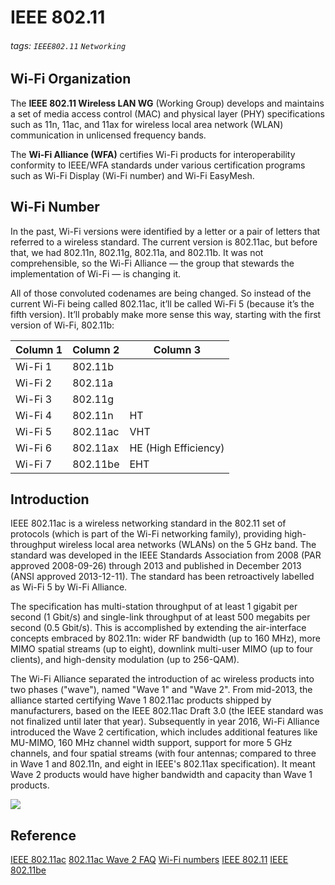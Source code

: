 # IEEE 802.11
###### tags: `IEEE802.11` `Networking`

## Wi-Fi Organization
The **IEEE 802.11 Wireless LAN WG** (Working Group) develops and maintains a set of media access control (MAC) and physical layer (PHY) specifications such as 11n, 11ac, and 11ax for wireless local area network (WLAN) communication in unlicensed frequency bands.

The **Wi-Fi Alliance (WFA)** certifies Wi-Fi products for interoperability conformity to IEEE/WFA standards under various certification programs such as Wi-Fi Display (Wi-Fi number) and Wi-Fi EasyMesh.

## Wi-Fi Number
In the past, Wi-Fi versions were identified by a letter or a pair of letters that referred to a wireless standard. The current version is 802.11ac, but before that, we had 802.11n, 802.11g, 802.11a, and 802.11b. It was not comprehensible, so the Wi-Fi Alliance — the group that stewards the implementation of Wi-Fi — is changing it.

All of those convoluted codenames are being changed. So instead of the current Wi-Fi being called 802.11ac, it’ll be called Wi-Fi 5 (because it’s the fifth version). It’ll probably make more sense this way, starting with the first version of Wi-Fi, 802.11b:





| Column 1 | Column 2 | Column 3 |
| -------- | -------- | -------- |
| Wi-Fi 1     | 802.11b     |      |
| Wi-Fi 2     | 802.11a     |      |
| Wi-Fi 3     | 802.11g     |      |
| Wi-Fi 4     | 802.11n     | HT     |
| Wi-Fi 5     | 802.11ac     | VHT     |
| Wi-Fi 6     | 802.11ax     | HE (High Efficiency)     |
| Wi-Fi 7     | 802.11be     | EHT     |


## Introduction
IEEE 802.11ac is a wireless networking standard in the 802.11 set of protocols (which is part of the Wi-Fi networking family), providing high-throughput wireless local area networks (WLANs) on the 5 GHz band. The standard was developed in the IEEE Standards Association from 2008 (PAR approved 2008-09-26) through 2013 and published in December 2013 (ANSI approved 2013-12-11). The standard has been retroactively labelled as Wi-Fi 5 by Wi-Fi Alliance.

The specification has multi-station throughput of at least 1 gigabit per second (1 Gbit/s) and single-link throughput of at least 500 megabits per second (0.5 Gbit/s). This is accomplished by extending the air-interface concepts embraced by 802.11n: wider RF bandwidth (up to 160 MHz), more MIMO spatial streams (up to eight), downlink multi-user MIMO (up to four clients), and high-density modulation (up to 256-QAM).

The Wi-Fi Alliance separated the introduction of ac wireless products into two phases ("wave"), named "Wave 1" and "Wave 2". From mid-2013, the alliance started certifying Wave 1 802.11ac products shipped by manufacturers, based on the IEEE 802.11ac Draft 3.0 (the IEEE standard was not finalized until later that year). Subsequently in year 2016, Wi-Fi Alliance introduced the Wave 2 certification, which includes additional features like MU-MIMO, 160 MHz channel width support, support for more 5 GHz channels, and four spatial streams (with four antennas; compared to three in Wave 1 and 802.11n, and eight in IEEE's 802.11ax specification). It meant Wave 2 products would have higher bandwidth and capacity than Wave 1 products.

![](https://i.imgur.com/2GFsCeX.png)


## Reference
[IEEE 802.11ac](https://en.wikipedia.org/wiki/IEEE_802.11ac)
[802.11ac Wave 2 FAQ](https://www.cisco.com/c/en/us/solutions/collateral/enterprise-networks/802-11ac-solution/q-and-a-c67-734152.html)
[Wi-Fi numbers](https://www.theverge.com/2018/10/3/17926212/wifi-6-version-numbers-announced)
[IEEE 802.11](https://zh.wikipedia.org/wiki/IEEE_802.11#%E6%A0%87%E5%87%86%E4%B8%8E%E4%BF%AE%E8%AE%A2[4])
[IEEE 802.11be](https://en.wikipedia.org/wiki/IEEE_802.11be)